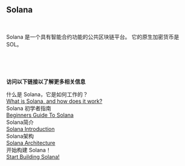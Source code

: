 ## Solana<br>

<br>

Solana 是一个具有智能合约功能的公共区块链平台。 它的原生加密货币是 SOL。

<br>
<br>
<br>

**访问以下链接以了解更多相关信息**<br>

什么是 Solana，它是如何工作的？<br>
[What is Solana, and how does it work?](https://cointelegraph.com/news/what-is-solana-and-how-does-it-work)<br>
Solana 初学者指南<br>
[Beginners Guide To Solana](https://solana.com/news/getting-started-with-solana-development)<br>
Solana简介<br>
[Solana Introduction](https://docs.solana.com/introduction)<br>
Solana架构<br>
[Solana Architecture](https://docs.solana.com/cluster/overview)<br>
开始构建 Solana！<br>
[Start Building Solana!](https://beta.solpg.io/?utm_source=solana.com)<br>